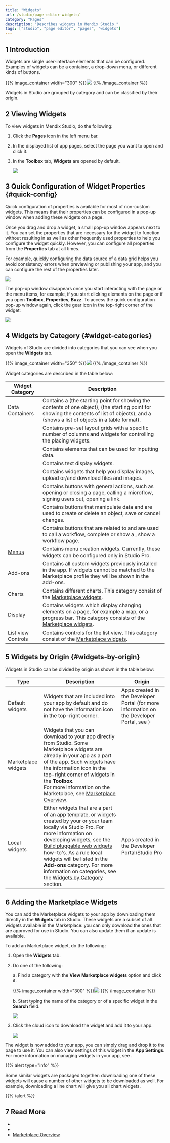 ```yaml
---
title: "Widgets"
url: /studio/page-editor-widgets/
category: "Pages"
description: "Describes widgets in Mendix Studio."
tags: ["studio", "page editor", "pages", "widgets"]
---
```


## 1 Introduction

Widgets are single user-interface elements that can be configured. Examples of widgets can be a container, a drop-down menu, or different kinds of buttons.

{{% image_container width="300" %}}![](/attachments/studio/page-editor/page-editor-widgets/widgets-examples.png)
{{% /image_container %}}

Widgets in Studio are grouped by category and can be classified by their origin.

## 2 Viewing Widgets

To view widgets in Mendix Studio, do the following:

1. Click the **Pages** icon in the left menu bar.

2. In the displayed list of app pages, select the page you want to open and click it.

3. In the **Toolbox** tab, **Widgets** are opened by default.

   ![](/attachments/studio/page-editor/page-editor-widgets/toolbox-widgets.png)

## 3 Quick Configuration of Widget Properties {#quick-config}

Quick configuration of properties is available for most of non-custom widgets. This means that their properties can be configured in a pop-up window when adding these widgets on a page. 

Once you drag and drop a widget, a small pop-up window appears next to it. You can set the properties that are necessary for the widget to function without resulting in  as well as other frequently used properties to help you configure the widget quickly. However, you can configure all properties from the **Properties** tab at all times. 

For example, quickly configuring the data source of a data grid helps you avoid consistency errors when previewing or publishing your app, and you can configure the rest of the properties later.

![](/attachments/studio/page-editor/page-editor-widgets/quick-config.png)

The pop-up window disappears once you start interacting with the page or the menu items, for example, if you start clicking elements on the page or if you open **Toolbox**, **Properties**, **Buzz**. To access the quick configuration pop-up window again, click the gear icon in the top-right corner of the widget:

![](/attachments/studio/page-editor/page-editor-widgets/quick-widget-icon.png)

## 4 Widgets by Category {#widget-categories}

Widgets of Studio are divided into categories that you can see when you open the **Widgets** tab.

{{% image_container width="350" %}}![](/attachments/studio/page-editor/page-editor-widgets/widgets-categories.png)
{{% /image_container %}}

Widget categories are described in the table below:

| Widget Category                                        | Description                                                  |
| ------------------------------------------------------ | ------------------------------------------------------------ |
| Data Containers                                        | Contains a  (the starting point for showing the contents of one object),   (the starting point for showing the contents of list of objects), and a  (shows a list of objects in a table format). |
|              | Contains pre-set layout grids with a specific number of columns and widgets for controlling the placing widgets. |
|    | Contains elements that can be used for inputting data.       |
|                        | Contains text display widgets.                               |
|  | Contains widgets that help you display images, upload or/and download files and images. |
|                  | Contains buttons with general actions, such as opening or closing a page, calling a microflow, signing users out, opening a link. |
|             | Contains buttons that manipulate data and are used to create or delete an object, save or cancel changes. |
|         | Contains buttons that are related to  and are used to call  a workflow, complete or show a , show a workflow page. |
| [Menus](/refguide/menu-widgets/)                        | Contains menu creation widgets. Currently, these widgets can be configured only in Studio Pro. |
| Add-ons                                                | Contains all custom widgets previously installed in the app. If widgets cannot be matched to the Marketplace profile they will be shown in the add-ons. |
| Charts                                                 | Contains different charts. This category consist of the [Marketplace widgets](#app-store-widgets). |
| Display                                                | Contains widgets which display changing elements on a page, for example a map, or a progress bar. This category consists of the [Marketplace widgets](#app-store-widgets). |
| List view Controls                                     | Contains controls for the list view. This category consist of the [Marketplace widgets](#app-store-widgets). |

## 5 Widgets by Origin {#widgets-by-origin}

Widgets in Studio can be divided by origin as shown in the table below:

| Type                                                | Description                                                  | Origin                                                       |
| --------------------------------------------------- | ------------------------------------------------------------ | ------------------------------------------------------------ |
| Default widgets                                     | Widgets that are included into your app by default and do not have the information icon in the top-right corner. | Apps created in the Developer Portal (for more information on the Developer Portal, see ) |
| Marketplace widgets<a name="app-store-widgets"></a> | Widgets that you can download to your app directly from Studio. Some Marketplace widgets are already in your app as a part of the app. Such widgets have the information icon in the top-right corner of widgets in the **Toolbox**. <br />For more information on the Marketplace, see [Marketplace Overview](/appstore/general/app-store-overview/). |                                |
| Local widgets                                       | Either widgets that are a part of an app template, or widgets created by your or your team locally via Studio Pro. For more information on developing widgets, see the [Build pluggable web widgets](/howto/extensibility/pluggable-widgets/) how-to's. As a rule local widgets will be listed in the **Add-ons** category. For more information on categories, see the [Widgets by Category](#widget-categories) section. | Apps created in the  Developer Portal/Studio Pro             |

## 6 Adding the Marketplace Widgets

You can add the Marketplace widgets to your app by downloading them directly in the **Widgets** tab in Studio. These widgets are a subset of all widgets available in the Marketplace: you can only download the ones that are approved for use in Studio. You can also update them if an update is available.

To add an Marketplace widget, do the following:

1. Open the **Widgets** tab.

2.  Do one of the following: <br />

    a. Find a category with the **View Marketplace widgets** option and click it.  <br />

    {{% image_container width="300" %}}![](/attachments/studio/page-editor/page-editor-widgets/view-app-store-widgets.png)
    {{% /image_container %}}<br />

    b.  Start typing the name of the category or of a specific widget in the **Search** field. <br />

    ![](/attachments/studio/page-editor/page-editor-widgets/slider.png)

3.  Click the cloud icon to download the widget and add it to your app.

    ![](/attachments/studio/page-editor/page-editor-widgets/app-store-download.png)

The widget is now added to your app, you can simply drag and drop it to the page to use it. You can also view settings of this widget in the **App Settings**.  For more information on managing widgets in your app, see .

{{% alert type="info" %}}

Some similar widgets are packaged together: downloading one of these widgets will cause a number of other widgets to be downloaded as well. For example, downloading a line chart will give you all chart widgets.

{{% /alert %}}

## 7 Read More 

* 
* 
* [Marketplace Overview](/appstore/general/app-store-overview/)
